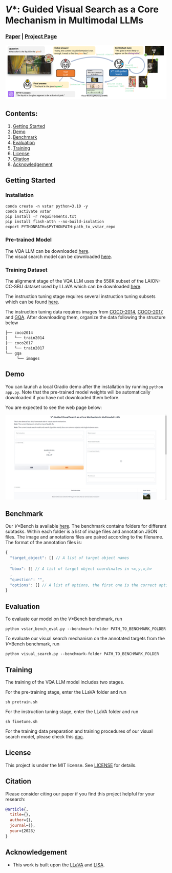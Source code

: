 # *V*\*: Guided Visual Search as a Core Mechanism in Multimodal LLMs

### [Paper](https://arxiv.org/abs/2312.14135) | [Project Page](https://vstar-seal.github.io/)


![Teaser](assets/teaser.png)


## Contents:
1. [Getting Started](#start)
2. [Demo](#demo)
3. [Benchmark](#benchmark)
4. [Evaluation](#evaluation)
5. [Training](#training)
6. [License](#license)
7. [Citation](#citation)
8. [Acknowledgement](#acknowledgement)

## Getting Started <a name="start"></a>

### Installation
```
conda create -n vstar python=3.10 -y
conda activate vstar
pip install -r requirements.txt
pip install flash-attn --no-build-isolation
export PYTHONPATH=$PYTHONPATH:path_to_vstar_repo
```

### Pre-trained Model

The VQA LLM can be downloaded [here](https://huggingface.co/craigwu/seal_vqa_7b).  
The visual search model can be downloaded [here](https://huggingface.co/craigwu/seal_vsm_7b).

### Training Dataset

The alignment stage of the VQA LLM uses the 558K subset of the LAION-CC-SBU dataset used by LLaVA which can be downloaded [here](https://huggingface.co/datasets/liuhaotian/LLaVA-Pretrain).

The instruction tuning stage requires several instruction tuning subsets which can be found [here](https://huggingface.co/datasets/craigwu/seal_vqa_data).

The instruction tuning data requires images from [COCO-2014](http://images.cocodataset.org/zips/train2014.zip), [COCO-2017](http://images.cocodataset.org/zips/train2017.zip), and [GQA](https://downloads.cs.stanford.edu/nlp/data/gqa/images.zip). After downloading them, organize the data following the structure below
```
├── coco2014
│   └── train2014
├── coco2017
│   └── train2017
└── gqa
     └── images
```

## Demo <a name="demo"></a>
You can launch a local Gradio demo after the installation by running `python app.py`. Note that the pre-trained model weights will be automatically downloaded if you have not downloaded them before.

You are expected to see the web page below:

![demo](assets/demo.png)

## Benchmark <a name="benchmark"></a>
Our *V*\*Bench is available [here](https://huggingface.co/datasets/craigwu/vstar_bench). 
The benchmark contains folders for different subtasks. Within each folder is a list of image files and annotation JSON files. The image and annotations files are paired according to the filename. The format of the annotation files is:
```javascript
{
  "target_object": [] // A list of target object names
  ,
  "bbox": [] // A list of target object coordinates in <x,y,w,h>
  ,
  "question": "",
  "options": [] // A list of options, the first one is the correct option by default
}
```
## Evaluation <a name="evaluation"></a>

To evaluate our model on the *V*\*Bench benchmark, run
```
python vstar_bench_eval.py --benchmark-folder PATH_TO_BENCHMARK_FOLDER
```

To evaluate our visual search mechanism on the annotated targets from the *V*\*Bench benchmark, run
```
python visual_search.py --benchmark-folder PATH_TO_BENCHMARK_FOLDER
```

## Training <a name="training"></a>

The training of the VQA LLM model includes two stages.

For the pre-training stage, enter the LLaVA folder and run
```
sh pretrain.sh
```

For the instruction tuning stage, enter the LLaVA folder and run
```
sh finetune.sh
```

For the training data preparation and training procedures of our visual search model, please check this [doc](./VisualSearch/training.md).

## License <a name="license"></a>

This project is under the MIT license. See [LICENSE](LICENSE) for details.

## Citation <a name="citation"></a>
Please consider citing our paper if you find this project helpful for your research:

```bibtex
@article{,
  title={},
  author={},
  journal={},
  year={2023}
}
```

## Acknowledgement <a name="acknowledgement"></a>
-  This work is built upon the [LLaVA](https://github.com/haotian-liu/LLaVA) and [LISA](https://github.com/dvlab-research/LISA). 
